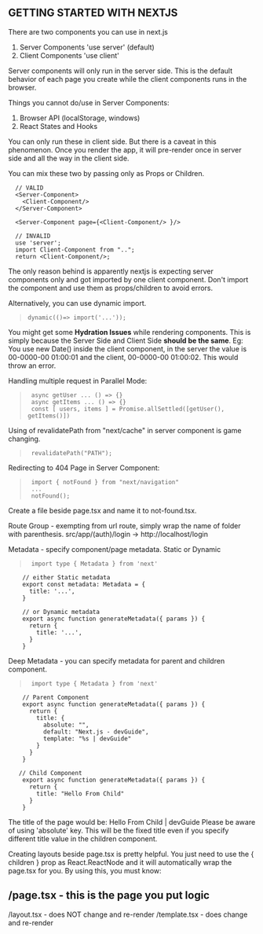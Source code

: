 ## GETTING STARTED WITH NEXTJS

There are two components you can use in next.js

1. Server Components 'use server' (default)
2. Client Components 'use client'

Server components will only run in the server side. This is the default behavior of each page you create while the client components runs in the browser.

Things you cannot do/use in Server Components:
  1. Browser API (localStorage, windows)
  2. React States and Hooks

You can only run these in client side.
But there is a caveat in this phenomenon. Once you render the app, it will pre-render once in server side and all the way in the client side.

You can mix these two by passing only as Props or Children.
>     
      // VALID
      <Server-Component>
        <Client-Component/>
      </Server-Component>

      <Server-Component page={<Client-Component/> }/>
      
      // INVALID
      use 'server';
      import Client-Component from "..";
      return <Client-Component/>;
      
The only reason behind is apparently nextjs is expecting server components only and got imported by one client component. Don't import the component and use them as props/children to avoid errors.

Alternatively, you can use dynamic import. 
  >     dynamic(()=> import('...'));

You might get some **Hydration Issues** while rendering components. This is simply because the Server Side and Client Side
**should be the same**. Eg: You use new Date() inside the client component, in the server the value is 00-0000-00 01:00:01 and the client, 00-0000-00 01:00:02. This would throw an error.

Handling multiple request in Parallel Mode:
>      async getUser ... () => {}
>      async getItems ... () => {}
>      const [ users, items ] = Promise.allSettled([getUser(), getItems()]) 

Using of revalidatePath from "next/cache" in server component is game changing.
>      revalidatePath("PATH");

Redirecting to 404 Page in Server Component:
>      import { notFound } from "next/navigation"
>      ...
>      notFound();
Create a file beside page.tsx and name it to not-found.tsx.

Route Group - exempting from url route, simply wrap the name of folder with parenthesis. src/app/(auth)/login -> http://localhost/login

Metadata - specify component/page metadata. Static or Dynamic
>      import type { Metadata } from 'next'
 
        // either Static metadata
        export const metadata: Metadata = {
          title: '...',
        }
         
        // or Dynamic metadata
        export async function generateMetadata({ params }) {
          return {
            title: '...',
          }
        }

Deep Metadata - you can specify metadata for parent and children component. 
>      import type { Metadata } from 'next'
        // Parent Component
        export async function generateMetadata({ params }) {
          return {
            title: {
              absolute: "",
              default: "Next.js - devGuide",
              template: "%s | devGuide"
            }
          }
        }

       // Child Component
        export async function generateMetadata({ params }) {
          return {
            title: "Hello From Child"
          }
        }
The title of the page would be: Hello From Child | devGuide
Please be aware of using 'absolute' key. This will be the fixed title even if you specify different title value in the children component.

Creating layouts beside page.tsx is pretty helpful. You just need to use the { children } prop as React.ReactNode and it will automatically wrap the page.tsx for you.
By using this, you must know:

  /page.tsx - this is the page you put logic
  --------
  /layout.tsx - does NOT change and re-render
  /template.tsx - does change and re-render

